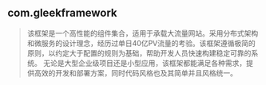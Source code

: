 ## com.gleekframework
>该框架是一个高性能的组件集合，适用于承载大流量网站。采用分布式架构和微服务的设计理念，经历过单日40亿PV流量的考验。该框架遵循极简的原则，以约定大于配置的规则为基础，帮助开发人员快速构建稳定可靠的系统。 无论是大型企业级项目还是小型应用，该框架都能满足各种需求，提供高效的开发和部署方案，同时代码风格也及其简单并且风格统一。  
